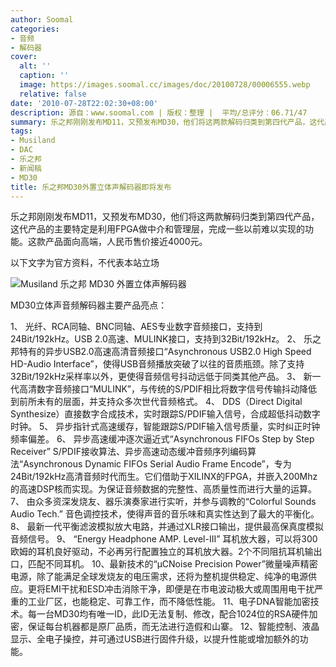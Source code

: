 ```yaml
---
author: Soomal
categories:
- 音频
- 解码器
cover:
  alt: ''
  caption: ''
  image: https://images.soomal.cc/images/doc/20100728/00006555.webp
  relative: false
date: '2010-07-28T22:02:30+08:00'
description: 源自：www.soomal.com | 版权：整理 |  平均/总评分：06.71/47
summary: 乐之邦刚刚发布MD11，又预发布MD30，他们将这两款解码归类到第四代产品，这代产品的主要特定是利用FPGA做中介和管理层，完成一些以前难以实现的功能。这款产品面向高端，人民币售价接近4000元。
tags:
- Musiland
- DAC
- 乐之邦
- 新闻稿
- MD30
title: 乐之邦MD30外置立体声解码器即将发布
---
```


乐之邦刚刚发布MD11，又预发布MD30，他们将这两款解码归类到第四代产品，这代产品的主要特定是利用FPGA做中介和管理层，完成一些以前难以实现的功能。这款产品面向高端，人民币售价接近4000元。



以下文字为官方资料，不代表本站立场



![Musiland 乐之邦 MD30 外置立体声解码器](https://images.soomal.cc/images/doc/20100728/00006555.webp)



MD30立体声音频解码器主要产品亮点：



1、 光纤、RCA同轴、BNC同轴、AES专业数字音频接口，支持到24Bit/192kHz。USB 
2.0高速、MULINK接口，支持到32Bit/192kHz。
2、 乐之邦特有的异步USB2.0高速高清音频接口“Asynchronous USB2.0 High Speed HD-Audio 
Interface”，使得USB音频播放突破了以往的音质瓶颈。除了支持32Bit/192kHz采样率以外，更使得音频信号抖动远低于同类其他产品。
3、 新一代高清数字音频接口“MULINK”，与传统的S/PDIF相比将数字信号传输抖动降低到前所未有的层面，并支持众多次世代音频格式。
4、 DDS（Direct Digital Synthesize）直接数字合成技术，实时跟踪S/PDIF输入信号，合成超低抖动数字时钟。
5、 异步指针式高速缓存，智能跟踪S/PDIF输入信号质量，实时纠正时钟频率偏差。
6、 异步高速缓冲逐次逼近式“Asynchronous FIFOs Step by Step Receiver” 
S/PDIF接收算法、异步高速动态缓冲音频序列编码算法“Asynchronous Dynamic FIFOs Serial Audio Frame 
Encode”，专为24Bit/192kHz高清音频时代而生。它们借助于XILINX的FPGA，并嵌入200Mhz的高速DSP核而实现。为保证音频数据的完整性、高质量性而进行大量的运算。
7、 由众多资深发烧友、器乐演奏家进行实听，并参与调教的“Colorful Sounds Audio Tech.” 
音色调控技术，使得声音的音乐味和真实性达到了最大的平衡化。
8、 最新一代平衡滤波模拟放大电路，并通过XLR接口输出，提供最高保真度模拟音频信号。
9、 “Energy Headphone AMP. Level-III” 
耳机放大器，可以将300欧姆的耳机良好驱动，不必再另行配置独立的耳机放大器。2个不同阻抗耳机输出口，匹配不同耳机。
10、最新技术的“μCNoise Precision 
Power”微量噪声精密电源，除了能满足全球发烧友的电压需求，还将为整机提供稳定、纯净的电源供应。更将EMI干扰和ESD冲击消除干净，即便是在市电波动极大或周围用电干扰严重的工业厂区，也能稳定、可靠工作，而不降低性能。
11、电子DNA智能加密技术。每一台MD30均有唯一ID，此ID无法复制、修改，配合1024位的RSA硬件加密，保证每台机器都是原厂品质，而无法进行造假和山寨。
12、智能控制、液晶显示、全电子操控，并可通过USB进行固件升级，以提升性能或增加额外的功能。